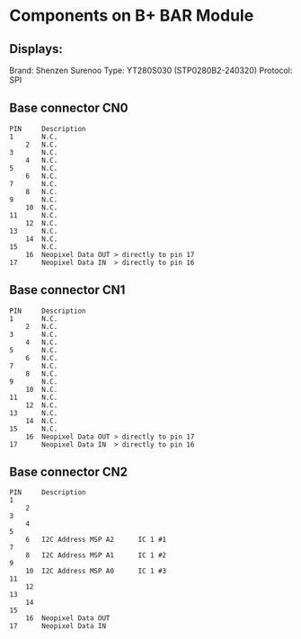 # Components on B+ BAR Module

## Displays:
Brand: Shenzen Surenoo
Type: YT280S030 (STP0280B2-240320)
Protocol: SPI

## Base connector CN0
```
PIN		Description
1		N.C.
	2	N.C.
3		N.C.
	4	N.C.
5		N.C.
	6	N.C.
7		N.C.
	8	N.C.
9		N.C.
	10	N.C.
11		N.C.
	12	N.C.
13		N.C.
	14	N.C.
15		N.C.
	16	Neopixel Data OUT > directly to pin 17
17		Neopixel Data IN  > directly to pin 16
```
## Base connector CN1
```
PIN		Description
1		N.C.
	2	N.C.
3		N.C.
	4	N.C.
5		N.C.
	6	N.C.
7		N.C.
	8	N.C.
9		N.C.
	10	N.C.
11		N.C.
	12	N.C.
13		N.C.
	14	N.C.
15		N.C.
	16	Neopixel Data OUT > directly to pin 17
17		Neopixel Data IN  > directly to pin 16
```
## Base connector CN2
```
PIN		Description
1
	2
3
	4
5
	6	I2C Address MSP A2		IC 1 #1
7		
	8	I2C Address MSP A1		IC 1 #2
9		
	10	I2C Address MSP A0		IC 1 #3
11
	12
13
	14
15
	16	Neopixel Data OUT
17		Neopixel Data IN
```